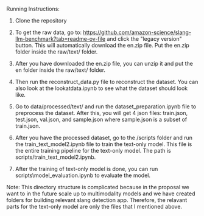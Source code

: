 Running Instructions: 

1. Clone the repository

2. To get the raw data, go to: https://github.com/amazon-science/slang-llm-benchmark?tab=readme-ov-file and click the "legacy version" button. This will automatically download the en.zip file. Put the en.zip folder inside the raw/text/ folder. 

3. After you have downloaded the en.zip file, you can unzip it and put the en folder inside the raw/text/ folder. 

4. Then run the reconstruct_data.py file to reconstruct the dataset. You can also look at the lookatdata.ipynb to see what the dataset should look like. 

5. Go to data/processed/text/ and run the dataset_preparation.ipynb file to preprocess the dataset. After this, you will get 4 json files: train.json, test.json, val.json, and sample.json where sample.json is a subset of train.json. 

6. After you have the processed dataset, go to the /scripts folder and run the train_text_model2.ipynb file to train the text-only model. This file is the entire training pipeline for the text-only model. The path is scripts/train_text_model2.ipynb. 

7. After the training of text-only model is done, you can run scripts\model_evaluation.ipynb to evaluate the model. 

Note: This directory structure is complicated because in the proposal we want to in the future scale up to multimodality models and we have created folders for building relevant slang detection app. Therefore, the relavant parts for the text-only model are only the files that I mentioned above. 







